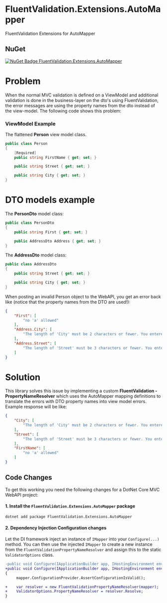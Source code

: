 # FluentValidation.Extensions.AutoMapper
FluentValidation Extensions for AutoMapper

## NuGet
[![NuGet Badge FluentValidation.Extensions.AutoMapper](https://buildstats.info/nuget/FluentValidation.Extensions.AutoMapper)](https://www.nuget.org/packages/FluentValidation.Extensions.AutoMapper)

# Problem

When the normal MVC validation is defined on a ViewModel and additional validation is done in the business-layer on the dto's using FluentValidation, the error messages are using the property names from the dto instead of the view-model.
The following code shows this problem:

### ViewModel Example
The flattened **Person** view model class.

``` c#
public class Person
{
    [Required]
    public string FirstName { get; set; }

    public string Street { get; set; }

    public string City { get; set; }
}
```


# DTO models example

The **PersonDto** model class:
``` c#
public class PersonDto
{
    public string First { get; set; }

    public AddressDto Address { get; set; }
}
```

The **AddressDto** model class:
``` c#
public class AddressDto
{
    public string Street { get; set; }

    public string City { get; set; }
}
```

When posting an invalid Person object to the WebAPI, you get an error back like (notice that the property names from the DTO are used!):
``` json
{
    "First": [
        "no 'a' allowed"
    ],
    "Address.City": [
        "The length of 'City' must be 2 characters or fewer. You entered 3 characters."
    ],
    "Address.Street": [
        "The length of 'Street' must be 3 characters or fewer. You entered 4 characters."
    ]
}
```

# Solution
This library solves this issue by implementing a custom **FluentValidation - PropertyNameResolver** which uses the AutoMapper mapping definitions to translate the errors with DTO property names into view model errors.
Example response will be like:
``` json
{
    "City": [
        "The length of 'City' must be 2 characters or fewer. You entered 3 characters."
    ],
    "Street": [
        "The length of 'Street' must be 3 characters or fewer. You entered 4 characters."
    ],
    "FirstName": [
        "no 'a' allowed"
    ]
}
```

## Code Changes
To get this working you need the following changes for a DotNet Core MVC WebAPI project:


#### 1. Install the `FluentValidation.Extensions.AutoMapper` package
``` cmd
dotnet add package FluentValidation.Extensions.AutoMapper
```

#### 2. Dependency Injection Configuration changes

Let the DI framework inject an instance of `IMapper` into your `Configure(...)` method.
You can then use the injected `IMapper` to create a new instance from the `FluentValidationPropertyNameResolver` and assign this to the static `ValidatorOptions` class.

``` diff
-public void Configure(IApplicationBuilder app, IHostingEnvironment env)
+public void Configure(IApplicationBuilder app, IHostingEnvironment env, IMapper mapper)
{
     mapper.ConfigurationProvider.AssertConfigurationIsValid();

+    var resolver = new FluentValidationPropertyNameResolver(mapper);
+    ValidatorOptions.PropertyNameResolver = resolver.Resolve;
}
```